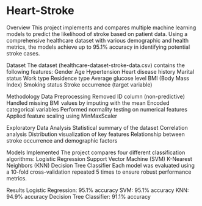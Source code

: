 # Heart-Stroke
Overview
This project implements and compares multiple machine learning models to predict the likelihood of stroke based on patient data. Using a comprehensive healthcare dataset with various demographic and health metrics, the models achieve up to 95.1% accuracy in identifying potential stroke cases.

Dataset
The dataset (healthcare-dataset-stroke-data.csv) contains the following features:
Gender
Age
Hypertension
Heart disease history
Marital status
Work type
Residence type
Average glucose level
BMI (Body Mass Index)
Smoking status
Stroke occurrence (target variable)

Methodology
Data Preprocessing
Removed ID column (non-predictive)
Handled missing BMI values by imputing with the mean
Encoded categorical variables
Performed normality testing on numerical features
Applied feature scaling using MinMaxScaler

Exploratory Data Analysis
Statistical summary of the dataset
Correlation analysis
Distribution visualization of key features
Relationship between stroke occurrence and demographic factors

Models Implemented
The project compares four different classification algorithms:
Logistic Regression
Support Vector Machine (SVM)
K-Nearest Neighbors (KNN)
Decision Tree Classifier
Each model was evaluated using a 10-fold cross-validation repeated 5 times to ensure robust performance metrics.

Results
Logistic Regression: 95.1% accuracy
SVM: 95.1% accuracy
KNN: 94.9% accuracy
Decision Tree Classifier: 91.1% accuracy
